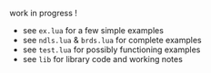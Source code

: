 work in progress !

- see `ex.lua` for a few simple examples
- see `ndls.lua` & `brds.lua` for complete examples
- see `test.lua` for possibly functioning examples
- see `lib` for library code and working notes

